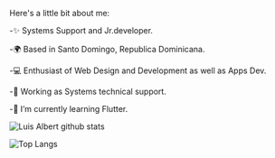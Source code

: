  Here's a little bit about me:

-✨ Systems Support and Jr.developer.

-🌍 Based in Santo Domingo, Republica Dominicana.

-💻 Enthusiast of Web Design and Development as well as Apps Dev.

-💼 Working as Systems technical support.

-🌱 I’m currently learning Flutter.

![Luis Albert github stats](https://github-readme-stats.vercel.app/api?username=luisalbertmschz&hide=contribs,prs&show_icons=true)

![Top Langs](https://github-readme-stats.vercel.app/api/top-langs/?username=luisalbertmschz)

<!--
**luisalbertmschz/luisalbertmschz** is a ✨ _special_ ✨ repository because its `README.md` (this file) appears on your GitHub profile.

Here are some ideas to get you started:

👋 Here's a little bit about me:


- 🔭 I’m currently working on ...
- 🌱 I’m currently learning ...
- 👯 I’m looking to collaborate on ...
- 🤔 I’m looking for help with ...
- 💬 Ask me about ...
- 📫 How to reach me: ...
- 😄 Pronouns: ...
- ⚡ Fun fact: ...
-->
